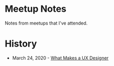 # Meetup Notes
Notes from meetups that I've attended.

# History
* March 24, 2020 - [What Makes a UX Designer](./meetups/2020-03-24-what-makes-a-ux-designer.md)
